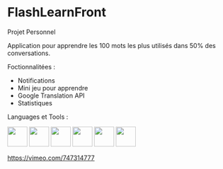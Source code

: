 # FlashLearnFront
Projet Personnel

Application pour apprendre les 100 mots les plus utilisés dans 50% des conversations.

Foctionnalitées : 
- Notifications
- Mini jeu pour apprendre
- Google Translation API
- Statistiques

Languages et Tools :

<img width='45px' src="https://cdn.jsdelivr.net/gh/devicons/devicon/icons/javascript/javascript-original.svg" /> <img width='45px' src="https://cdn.jsdelivr.net/gh/devicons/devicon/icons/react/react-original.svg" /> <img width='45px' src="https://cdn.jsdelivr.net/gh/devicons/devicon/icons/nodejs/nodejs-original.svg" /> 
 <img width='45px' src="https://cdn.jsdelivr.net/gh/devicons/devicon/icons/mongodb/mongodb-original-wordmark.svg" />
 <img width='45px' src="https://cdn.jsdelivr.net/gh/devicons/devicon/icons/html5/html5-original.svg" /> <img width='45px' src="https://cdn.jsdelivr.net/gh/devicons/devicon/icons/css3/css3-original.svg" />

https://vimeo.com/747314777
